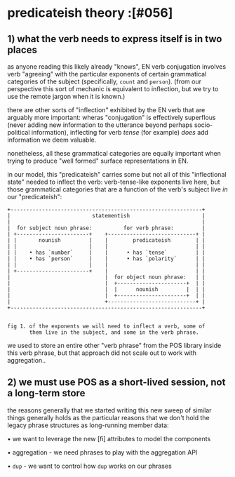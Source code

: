 # predicateish theory :[#056]

## 1) what the verb needs to express itself is in two places

as anyone reading this likely already "knows", EN verb conjugation
involves verb "agreeing" with the particular exponents of certain
grammatical categories of the subject (specifically, `count` and
`person`). (from our perspective this sort of mechanic is equivalent
to inflection, but we try to use the remote jargon when it is known.)

there are other sorts of "inflection" exhibited by the EN verb that
are arguably more important: wheras "conjugation" is effectively
superflous (never adding new information to the utterance beyond
perhaps socio-political information), inflecting for verb *tense*
(for example) *does* add information we deem valuable.

nonetheless, all these grammatical categories are equally important
when trying to produce "well formed" surface representations in EN.

in our model, this "predicateish" carries some but not all of this
"inflectional state" needed to inflect the verb: verb-tense-like
exponents live here, but those grammatical categories that are a
function of the verb's subject live *in* our "predicateish":


    +-------------------------------------------------------------+
    |                          statementish                       |
    |                                                             |
    |  for subject noun phrase:          for verb phrase:         |
    | +-----------------------+    +----------------------------+ |
    | |       nounish         |    |        predicateish        | |
    | |                       |    |                            | |
    | |    • has `number`     |    |      • has `tense`         | |
    | |    • has `person`     |    |      • has `polarity`      | |
    | |                       |    |                            | |
    | +-----------------------+    |                            | |
    |                              |  for object noun phrase:   | |
    |                              |  +----------------------+  | |
    |                              |  |      nounish         |  | |
    |                              |  +----------------------+  | |
    |                              +----------------------------+ |
    +-------------------------------------------------------------+


    fig 1. of the exponents we will need to inflect a verb, some of
           them live in the subject, and some in the verb phrase.

we used to store an entire other "verb phrase" from the POS library
inside this verb phrase, but that approach did not scale out to work
with aggregation..




## 2) we must use POS as a short-lived session, not a long-term store

the reasons generally that we started writing this new sweep of similar
things generally holds as the particular reasons that we don't hold the
legacy phrase structures as long-running member data:

  • we want to leverage the new [fi] attributes to model the components

  • aggregation - we need phrases to play with the aggregation API

  • `dup` - we want to control how `dup` works on our phrases
